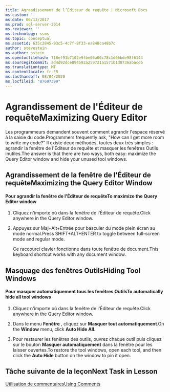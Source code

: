```yaml
---
title: Agrandissement de l’Éditeur de requête | Microsoft Docs
ms.custom: ''
ms.date: 06/13/2017
ms.prod: sql-server-2014
ms.reviewer: ''
ms.technology: ssms
ms.topic: conceptual
ms.assetid: 635c2845-93c5-4c7f-8f33-ea848ca48b7c
author: stevestein
ms.author: sstein
ms.openlocfilehash: 718ef91b7102e9fbe66a00c78c1d66bde98f6144
ms.sourcegitcommit: ad4d92dce894592a259721a1571b1d8736abacdb
ms.translationtype: MT
ms.contentlocale: fr-FR
ms.lasthandoff: 08/04/2020
ms.locfileid: "87697399"
---
```

# <a name="maximizing-query-editor"></a><span data-ttu-id="78bf5-102">Agrandissement de l'Éditeur de requête</span><span class="sxs-lookup"><span data-stu-id="78bf5-102">Maximizing Query Editor</span></span>
  <span data-ttu-id="78bf5-103">Les programmeurs demandent souvent comment agrandir l'espace réservé à la saisie du code.</span><span class="sxs-lookup"><span data-stu-id="78bf5-103">Programmers frequently ask, "How can I get more room to write my code?"</span></span> <span data-ttu-id="78bf5-104">Il existe deux méthodes, toutes deux très simples : agrandir la fenêtre de l'Éditeur de requête et masquer les fenêtres Outils inutiles.</span><span class="sxs-lookup"><span data-stu-id="78bf5-104">The answer is that there are two ways, both easy: maximize the Query Editor window and hide your unused tool windows.</span></span>  
  
## <a name="maximizing-the-query-editor-window"></a><span data-ttu-id="78bf5-105">Agrandissement de la fenêtre de l'Éditeur de requête</span><span class="sxs-lookup"><span data-stu-id="78bf5-105">Maximizing the Query Editor Window</span></span>  
  
#### <a name="to-maximize-the-query-editor-window"></a><span data-ttu-id="78bf5-106">Pour agrandir la fenêtre de l'Éditeur de requête</span><span class="sxs-lookup"><span data-stu-id="78bf5-106">To maximize the Query Editor window</span></span>  
  
1.  <span data-ttu-id="78bf5-107">Cliquez n'importe où dans la fenêtre de l'Éditeur de requête.</span><span class="sxs-lookup"><span data-stu-id="78bf5-107">Click anywhere in the Query Editor window.</span></span>  
  
2.  <span data-ttu-id="78bf5-108">Appuyez sur Maj+Alt+Entrée pour basculer du mode plein écran au mode normal.</span><span class="sxs-lookup"><span data-stu-id="78bf5-108">Press SHIFT+ALT+ENTER to toggle between full-screen mode and regular mode.</span></span>  
  
     <span data-ttu-id="78bf5-109">Ce raccourci clavier fonctionne dans toute fenêtre de document.</span><span class="sxs-lookup"><span data-stu-id="78bf5-109">This keyboard shortcut works with any document window.</span></span>  
  
## <a name="hiding-tool-windows"></a><span data-ttu-id="78bf5-110">Masquage des fenêtres Outils</span><span class="sxs-lookup"><span data-stu-id="78bf5-110">Hiding Tool Windows</span></span>  
  
#### <a name="to-automatically-hide-all-tool-windows"></a><span data-ttu-id="78bf5-111">Pour masquer automatiquement tous les fenêtres Outils</span><span class="sxs-lookup"><span data-stu-id="78bf5-111">To automatically hide all tool windows</span></span>  
  
1.  <span data-ttu-id="78bf5-112">Cliquez n'importe où dans la fenêtre de l'Éditeur de requête.</span><span class="sxs-lookup"><span data-stu-id="78bf5-112">Click anywhere in the Query Editor window.</span></span>  
  
2.  <span data-ttu-id="78bf5-113">Dans le menu **Fenêtre** , cliquez sur **Masquer tout automatiquement**.</span><span class="sxs-lookup"><span data-stu-id="78bf5-113">On the **Window** menu, click **Auto Hide All**.</span></span>  
  
3.  <span data-ttu-id="78bf5-114">Pour restaurer les fenêtres des outils, ouvrez chaque outil puis cliquez sur le bouton **Masquer automatiquement** dans la fenêtre pour les laisser ouvertes.</span><span class="sxs-lookup"><span data-stu-id="78bf5-114">To restore the tool windows, open each tool, and then click the **Auto Hide** button on the window to pin it open.</span></span>  
  
## <a name="next-task-in-lesson"></a><span data-ttu-id="78bf5-115">Tâche suivante de la leçon</span><span class="sxs-lookup"><span data-stu-id="78bf5-115">Next Task in Lesson</span></span>  
 [<span data-ttu-id="78bf5-116">Utilisation de commentaires</span><span class="sxs-lookup"><span data-stu-id="78bf5-116">Using Comments</span></span>](lesson-2-4-using-comments.md)  
  
  
